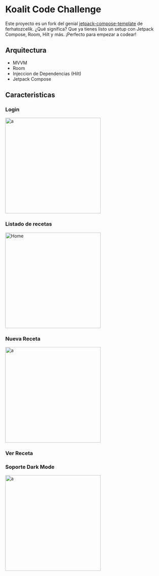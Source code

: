 # Koalit Code Challenge

Este proyecto es un fork del genial [jetpack-compose-template](https://github.com/ferhatozcelik/jetpack-compose-template) de ferhatozcelik. ¿Qué significa?  Que ya tienes listo un setup con Jetpack Compose, Room, Hilt y más. ¡Perfecto para empezar a codear!

## Arquitectura
- MVVM
- Room
- Injeccion de Dependencias (Hilt)
- Jetpack Compose

## Caracteristicas

### Login

<img width="300" src="https://github.com/user-attachments/assets/c27a53ae-1b79-489c-a6de-d038ace58fd7" alt="a"/>

### Listado de recetas

<img width="300" src="https://github.com/user-attachments/assets/544ddc53-1527-4ece-9489-678be06aab53" alt="Home"/>

### Nueva Receta


<img width="300" src="https://github.com/user-attachments/assets/c27a53ae-1b79-489c-a6de-d038ace58fd7" alt="a"/>

### Ver Receta

### Soporte Dark Mode
<img width="300" src="https://github.com/user-attachments/assets/148e96a7-8f79-4782-be67-7691c273f704" alt="a"/>






